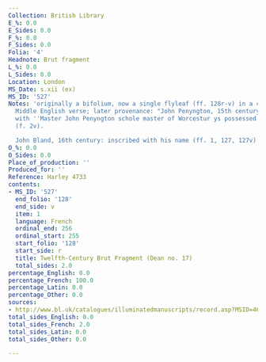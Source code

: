 ```yaml
---
Collection: British Library
E_%: 0.0
E_Sides: 0.0
F_%: 0.0
F_Sides: 0.0
Folia: '4'
Headnote: Brut fragment
L_%: 0.0
L_Sides: 0.0
Location: London
MS_Date: s.xii (ex)
MS_ID: '527'
Notes: 'originally a bifolium, now a single flyleaf (ff. 128r-v) in a collection of
  Middle English verse; later provenance: "John Penyngton, 15th century: inscribed
  with ''Master John Penyngton schole master of Worcestur ys possessed of thys booke''
  (f. 2v).

  John Bland, 16th century: inscribed with his name (ff. 1, 127, 127v)."'
O_%: 0.0
O_Sides: 0.0
Place_of_production: ''
Produced_for: ''
Reference: Harley 4733
contents:
- MS_ID: '527'
  end_folio: '128'
  end_side: v
  item: 1
  language: French
  ordinal_end: 256
  ordinal_start: 255
  start_folio: '128'
  start_side: r
  title: Twelfth-Century Brut Fragment (Dean no. 17)
  total_sides: 2.0
percentage_English: 0.0
percentage_French: 100.0
percentage_Latin: 0.0
percentage_Other: 0.0
sources:
- http://www.bl.uk/catalogues/illuminatedmanuscripts/record.asp?MSID=4627&CollID=8&NStart=4733
total_sides_English: 0.0
total_sides_French: 2.0
total_sides_Latin: 0.0
total_sides_Other: 0.0

---
```

